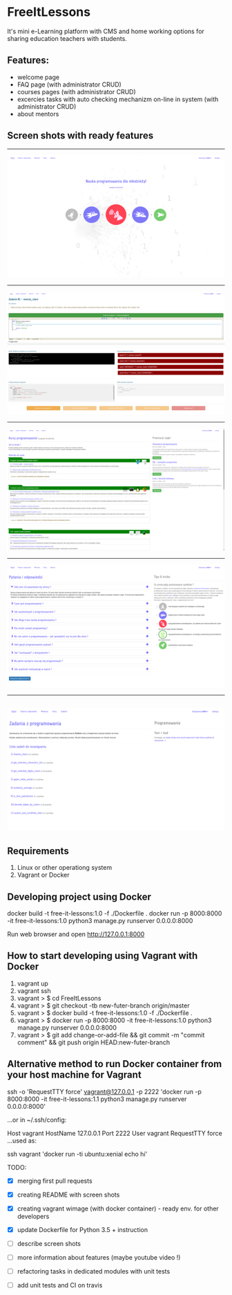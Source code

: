 # FreeItLessons

It's mini e-Learning platform with CMS and home working options for sharing education teachers with students.


Features:
--------
- welcome page
- FAQ page (with administrator CRUD)
- courses pages (with administrator CRUD)
- excercies tasks with auto checking mechanizm on-line in system (with administrator CRUD)
- about mentors


Screen shots with ready features
---------------
---
![](https://raw.githubusercontent.com/bieli/FreeItLessons/master/docs/img/FreeItLessons.1.png)

---
![](https://raw.githubusercontent.com/bieli/FreeItLessons/master/docs/img/FreeItLessons.2.png)

---
![](https://raw.githubusercontent.com/bieli/FreeItLessons/master/docs/img/FreeItLessons.3.png)

---
![](https://raw.githubusercontent.com/bieli/FreeItLessons/master/docs/img/FreeItLessons.4.png)

---
![](https://raw.githubusercontent.com/bieli/FreeItLessons/master/docs/img/FreeItLessons.5.png)
---

Requirements
------------
1. Linux or other operationg system
2. Vagrant or Docker

Developing project using Docker
------
docker build -t free-it-lessons:1.0 -f ./Dockerfile .
docker run -p 8000:8000 -it free-it-lessons:1.0 python3 manage.py runserver 0.0.0.0:8000

Run web browser and open http://127.0.0.1:8000


How to start developing using Vagrant with Docker
---------------------------------------------
1. vagrant up
2. vagrant ssh
3. vagrant > $ cd FreeItLessons
4. vagrant > $ git checkout -tb new-futer-branch origin/master
5. vagrant > $ docker build -t free-it-lessons:1.0 -f ./Dockerfile .
6. vagrant > $ docker run -p 8000:8000 -it free-it-lessons:1.0 python3 manage.py runserver 0.0.0.0:8000
7. vagrant > $ git add change-or-add-file && git commit -m "commit comment" && git push origin HEAD:new-futer-branch

Alternative method to run Docker container from your host machine for Vagrant
-----------------------------------------------------------------

ssh -o 'RequestTTY force' vagrant@127.0.0.1 -p 2222 'docker run -p 8000:8000 -it free-it-lessons:1.1 python3 manage.py runserver 0.0.0.0:8000'

...or in ~/.ssh/config:

Host vagrant
    HostName 127.0.0.1
    Port 2222
    User vagrant
    RequestTTY force
...used as:

ssh vagrant 'docker run -ti ubuntu:xenial echo hi'

  


TODO:
- [x] merging first pull requests
- [x] creating README with screen shots
- [x] creating vagrant wimage (with docker container) - ready env. for other developers
- [X] update Dockerfile for Python 3.5 + instruction
- [ ] describe screen shots
- [ ] more information about features (maybe youtube video !)
- [ ] refactoring tasks in dedicated modules with unit tests
- [ ] add unit tests and CI on travis

